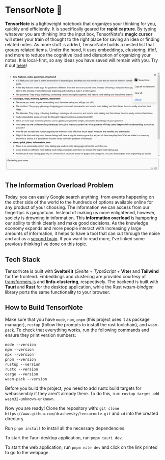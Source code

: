 # TensorNote 📝

**TensorNote** is a lightweight notebook that organizes your thinking for you, quickly and efficiently. It is specifically geared for **rapid capture**. By typing whatever you are thinking into the input box, TensorNote's **magic cursor** will steer your train of thought to the right place for saving an idea or finding related notes. As more stuff is added, TensorNote builds a nested list that groups related items. Under the hood, it uses embeddings, clustering, tfidf, and more to reduce the cognitive load and disruption of organizing your notes. It is local-first, so any ideas you have saved will remain with you. Try it out [here](https://drashevsky.github.io/tensornote/)!

![Screenshot of TensorNote](docs/TensorNoteScreenshot.png)

## The Information Overload Problem
Today, you can easily Google search anything, from events happening on the other side of the world to the hundreds of options available online for any product of your choosing. The information we can access from our fingertips is gargantuan. Instead of making us more enlightened, however, society is drowning in information. This **information overload** is hampering our ability to think clearly and make good decisions. As the knowledge economy expands and more people interact with increasingly large amounts of information, it helps to have a tool that can cut through the noise and act as a [second brain](https://fortelabs.com/blog/basboverview/). If you want to read more, I've linked some previous [thinking](https://drashevsky.github.io/posts/SecondBrain.html) I've done on this topic.

## Tech Stack
TensorNote is built with **SvelteKit** (_Svelte_ + _TypeScript_ + **Vite**) and **Tailwind** for the frontend. Embeddings and clustering are provided courtesy of [transformers.js](https://huggingface.co/docs/transformers.js/en/index) and **linfa-clustering**, respectively. The backend is built with **Tauri** and **Rust** for the desktop application, while the Rust _wasm-bindgen_ library ports the same functionality to your browser.

## How to Build TensorNote

Make sure that you have ``node``, ``npm``, ``pnpm`` (this project uses it as package manager), ``rustup`` (follow the prompts to install the rust toolchain), and ``wasm-pack``. To check that everything works, run the following commands and ensure they print version numbers:

```
node --version
npm --version
npx --version
pnpm --version
rustup --version
rustc --version
cargo --version
wasm-pack --version
```

Before you build the project, you need to add rustc build targets for webassembly if they aren't already there. To do this, run: ``rustup target add wasm32-unknown-unknown``.

Now you are ready! Clone the repository with: ``git clone https://www.github.com/drashevsky/tensornote.git`` and ``cd`` into the created directory.

Run ``pnpm install`` to install all the necessary dependencies.

To start the Tauri desktop application, run ``pnpm tauri dev``.

To start the web application, run ``pnpm vite dev`` and click on the link printed to go to the webpage.
